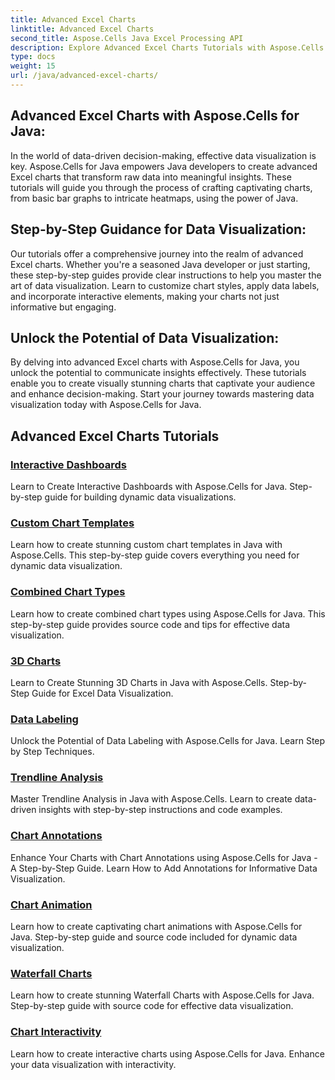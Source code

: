 ```yaml
---
title: Advanced Excel Charts
linktitle: Advanced Excel Charts
second_title: Aspose.Cells Java Excel Processing API
description: Explore Advanced Excel Charts Tutorials with Aspose.Cells for Java. Elevate your data visualization skills step by step. Master charting today!
type: docs
weight: 15
url: /java/advanced-excel-charts/
---
```


## Advanced Excel Charts with Aspose.Cells for Java:

In the world of data-driven decision-making, effective data visualization is key. Aspose.Cells for Java empowers Java developers to create advanced Excel charts that transform raw data into meaningful insights. These tutorials will guide you through the process of crafting captivating charts, from basic bar graphs to intricate heatmaps, using the power of Java.

## Step-by-Step Guidance for Data Visualization:

Our tutorials offer a comprehensive journey into the realm of advanced Excel charts. Whether you're a seasoned Java developer or just starting, these step-by-step guides provide clear instructions to help you master the art of data visualization. Learn to customize chart styles, apply data labels, and incorporate interactive elements, making your charts not just informative but engaging.

## Unlock the Potential of Data Visualization:

By delving into advanced Excel charts with Aspose.Cells for Java, you unlock the potential to communicate insights effectively. These tutorials enable you to create visually stunning charts that captivate your audience and enhance decision-making. Start your journey towards mastering data visualization today with Aspose.Cells for Java.

## Advanced Excel Charts Tutorials
### [Interactive Dashboards](./interactive-dashboards/)
Learn to Create Interactive Dashboards with Aspose.Cells for Java. Step-by-step guide for building dynamic data visualizations.
### [Custom Chart Templates](./custom-chart-templates/)
Learn how to create stunning custom chart templates in Java with Aspose.Cells. This step-by-step guide covers everything you need for dynamic data visualization.
### [Combined Chart Types](./combined-chart-types/)
Learn how to create combined chart types using Aspose.Cells for Java. This step-by-step guide provides source code and tips for effective data visualization.
### [3D Charts](./3d-charts/)
Learn to Create Stunning 3D Charts in Java with Aspose.Cells. Step-by-Step Guide for Excel Data Visualization.
### [Data Labeling](./data-labeling/)
Unlock the Potential of Data Labeling with Aspose.Cells for Java. Learn Step by Step Techniques.
### [Trendline Analysis](./trendline-analysis/)
Master Trendline Analysis in Java with Aspose.Cells. Learn to create data-driven insights with step-by-step instructions and code examples.
### [Chart Annotations](./chart-annotations/)
Enhance Your Charts with Chart Annotations using Aspose.Cells for Java - A Step-by-Step Guide. Learn How to Add Annotations for Informative Data Visualization.
### [Chart Animation](./chart-animation/)
Learn how to create captivating chart animations with Aspose.Cells for Java. Step-by-step guide and source code included for dynamic data visualization.
### [Waterfall Charts](./waterfall-charts/)
Learn how to create stunning Waterfall Charts with Aspose.Cells for Java. Step-by-step guide with source code for effective data visualization.
### [Chart Interactivity](./chart-interactivity/)
Learn how to create interactive charts using Aspose.Cells for Java. Enhance your data visualization with interactivity.